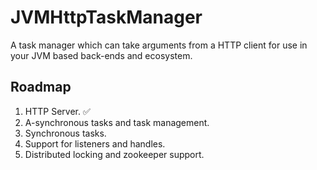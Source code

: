# JVMHttpTaskManager

A task manager which can take arguments from a HTTP client for use in your JVM based back-ends and ecosystem. 

Roadmap
---

1. HTTP Server. ✅
2. A-synchronous tasks and task management. 
3. Synchronous tasks. 
4. Support for listeners and handles.
5. Distributed locking and zookeeper support.
